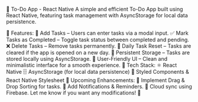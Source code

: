 📌 To-Do App - React Native
A simple and efficient To-Do App built using React Native, featuring task management with AsyncStorage for local data persistence.

🔹 Features: 
📌 Add Tasks – Users can enter tasks via a modal input.
✅ Mark Tasks as Completed – Toggle task status between completed and pending.
❌ Delete Tasks – Remove tasks permanently.
📅 Daily Task Reset – Tasks are cleared if the app is opened on a new day.
📂 Persistent Storage – Tasks are stored locally using AsyncStorage.
🎨 User-Friendly UI – Clean and minimalistic interface for a smooth experience.
🔹 Tech Stack:
⚛️ React Native
🗄️ AsyncStorage (for local data persistence)
🎨 Styled Components & React Native Stylesheet
🔹 Upcoming Enhancements:
🔹 Implement Drag & Drop Sorting for tasks.
🔹 Add Notifications & Reminders.
🔹 Cloud sync using Firebase.
Let me know if you want any modifications! 🚀


